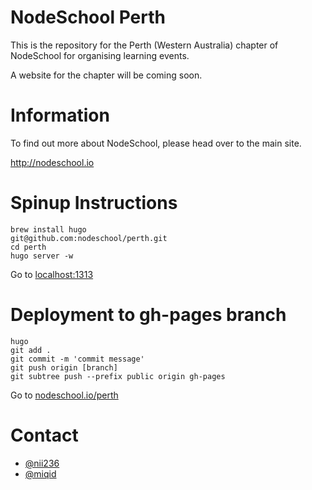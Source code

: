 # NodeSchool Perth

This is the repository for the Perth (Western Australia) chapter of NodeSchool for organising learning events.

A website for the chapter will be coming soon.

# Information

To find out more about NodeSchool, please head over to the main site.

http://nodeschool.io

# Spinup Instructions

```
brew install hugo
git@github.com:nodeschool/perth.git
cd perth
hugo server -w
```

Go to [localhost:1313]()

# Deployment to gh-pages branch

```
hugo
git add .
git commit -m 'commit message'
git push origin [branch]
git subtree push --prefix public origin gh-pages
```

Go to [nodeschool.io/perth]()

# Contact

- [@nii236](http://github.com/nii236)
- [@miqid](http://github.com/miqid)
